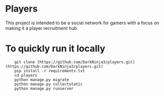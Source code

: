 # Players
This project is intended to be a social network for gamers with a focus on making it a player recruitment hub. 

# To quickly run it locally
``` 
    git clone [https://github.com/DarkNinja3/players.git](https://github.com/DarkNinja3/players.git)
    pip install -r requirements.txt
    cd players
    python manage.py migrate
    python manage.py collectstatic
    python manage.py runserver
```

